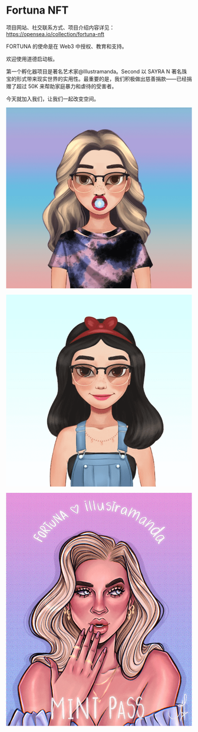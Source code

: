 # Fortuna NFT

项目网站、社交联系方式、项目介绍内容详见：https://opensea.io/collection/fortuna-nft

FORTUNA 的使命是在 Web3 中授权、教育和支持。

欢迎使用道德启动板。

第一个孵化器项目是著名艺术家@Illustramanda。Second 以 SAYRA N 著名珠宝的形式带来现实世界的实用性。最重要的是，我们积极做出慈善捐款——已经捐赠了超过 50K 来帮助家庭暴力和虐待的受害者。

今天就加入我们，让我们一起改变空间。



![nft](02.png)

![nft](03.png)

![nft](04.png)
